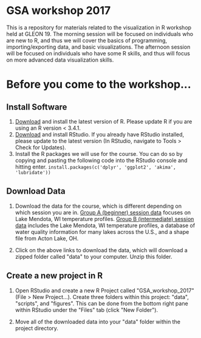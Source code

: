 # GSA workshop 2017

This is a repository for materials related to the visualization in R workshop held at GLEON 19. The morning session will be focused on individuals who are new to R, and thus we will cover the basics of programming, importing/exporting data, and basic visualizations. The afternoon session will be focused on individuals who have some R skills, and thus will focus on more advanced data visualization skills.

# Before you come to the workshop...

## Install Software
1) [Download](http://cran.stat.sfu.ca/) and install the latest version of R. Please update R if you are using an R version < 3.4.1.
2) [Download](https://www.rstudio.com/products/rstudio/download/) and install RStudio. If you already have RStudio installed, please update to the latest version (In RStudio, navigate to Tools > Check for Updates).
3) Install the R packages we will use for the course. You can do so by copying and pasting the following code into the RStudio console and hitting enter. ```install.packages(c('dplyr', 'ggplot2', 'akima', 'lubridate'))```

## Download Data

1) Download the data for the course, which is different depending on which session you are in. [Group A (beginner) session data](https://minhaskamal.github.io/DownGit/#/home?url=https://github.com/limnoliver/GSA-workshop-2017/tree/master/GroupA_beginner/data) focuses on Lake Mendota, WI temperature profiles. [Group B (intermediate) session data](https://minhaskamal.github.io/DownGit/#/home?url=https://github.com/limnoliver/GSA-workshop-2017/tree/master/GroupB_intermediate/data) includes the Lake Mendota, WI temperature profiles, a database of water quality information for many lakes across the U.S., and a shape file from Acton Lake, OH. 

2) Click on the above links to download the data, which will download a zipped folder called "data" to your computer. Unzip this folder. 

## Create a new project in R
1) Open RStudio and create a new R Project called "GSA_workshop_2017" (File > New Project...).  Create three folders within this project: "data", "scripts", and "figures". This can be done from the bottom right pane within RStudio under the "Files" tab (click "New Folder"). 

2) Move all of the downloaded data into your "data" folder within the project directory. 
